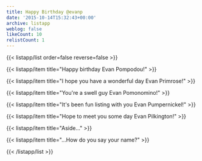 ```yaml
---
title: Happy Birthday @evanp
date: '2015-10-14T15:32:43+00:00'
archive: listapp
weblog: false
likeCount: 10
relistCount: 1
---
```



{{< listapp/list order=false reverse=false >}}

   {{< listapp/item title="Happy birthday Evan Pompodou!" >}}

   {{< listapp/item title="I hope you have a wonderful day Evan Primrose!" >}}

   {{< listapp/item title="You're a swell guy Evan Pomonomino!" >}}

   {{< listapp/item title="It's been fun listing with you Evan Pumpernickel!" >}}

   {{< listapp/item title="Hope to meet you some day Evan Pilkington!" >}}

   {{< listapp/item title="Aside..." >}}

   {{< listapp/item title="...How do you say your name?" >}}

{{< /listapp/list >}}
